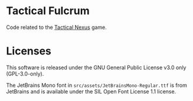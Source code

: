 # Tactical Fulcrum

Code related to the [Tactical Nexus](https://store.steampowered.com/app/1141290/Tactical_Nexus/) game.

# Licenses

This software is released under the GNU General Public License v3.0 only (GPL-3.0-only).

The JetBrains Mono font in `src/assets/JetBrainsMono-Regular.ttf` is from JetBrains and
is available under the SIL Open Font License 1.1 license.
